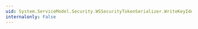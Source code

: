 ```yaml
---
uid: System.ServiceModel.Security.WSSecurityTokenSerializer.WriteKeyIdentifierCore(System.Xml.XmlWriter,System.IdentityModel.Tokens.SecurityKeyIdentifier)
internalonly: False
---
```

